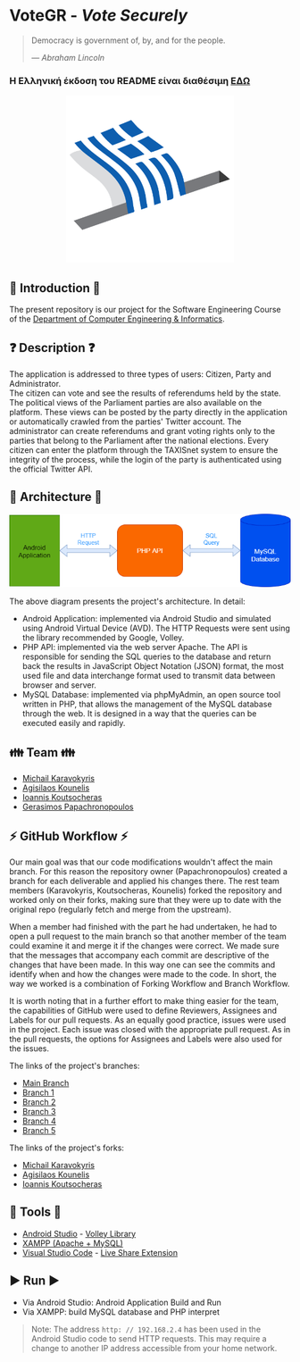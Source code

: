 # VoteGR -  *Vote Securely*

> Democracy is government of, by, and for the people.
>
>  &mdash; <cite>Abraham Lincoln</cite>

### Η Ελληνική έκδοση του README είναι διαθέσιμη [ΕΔΩ](https://github.com/geras-papax/VoteGR/blob/main/README_gr.md)


<p align="center">
  <img src="https://github.com/geras-papax/VoteGR/blob/main/images/logo.png" width="300" height="300" alt="Logo">
</p>


## :dart: Introduction :dart:

The present repository is our project for the Software Engineering Course of the [Department of Computer Engineering & Informatics](https://www.ceid.upatras.gr/en).


## :question: Description :question:

The application is addressed to three types of users: Citizen, Party and Administrator. <br>
The citizen can vote and see the results of referendums held by the state. The political views of the Parliament parties are also available on the platform. These views can be posted by the party directly in the application or automatically crawled from the parties' Twitter account. The administrator can create referendums and grant voting rights only to the parties that belong to the Parliament after the national elections. Every citizen can enter the platform through the TAXISnet system to ensure the integrity of the process, while the login of the party is authenticated using the official Twitter API.

## :hammer: Architecture :hammer:

<p align="center">
  <img src="https://github.com/geras-papax/VoteGR/blob/main/images/system_architecture.png" alt="System Architecture">
</p>

The above diagram presents the project's architecture. In detail:
- Android Application: implemented via Android Studio and simulated using Android Virtual Device (AVD). The HTTP Requests were sent using the library recommended by Google, Volley.
- PHP API: implemented via the web server Apache. The API is responsible for sending the SQL queries to the database and return back the results in JavaScript Object Notation (JSON) format, the most used file and data interchange format used to transmit data between browser and server.
- MySQL Database: implemented via phpMyAdmin, an open source tool written in PHP, that allows the management of the MySQL database through the web. It is designed in a way that the queries can be executed easily and rapidly.


## :family: Team :family:
- [Michail Karavokyris](https://github.com/karavokyrismichail)
- [Agisilaos Kounelis](https://github.com/kounelisagis)
- [Ioannis Koutsocheras](https://github.com/koutsocheras99)
- [Gerasimos Papachronopoulos](https://github.com/geras-papax)


## :zap: GitHub Workflow :zap:

Our main goal was that our code modifications wouldn't affect the main branch. For this reason the repository owner (Papachronopoulos) created a branch for each deliverable and applied his changes there. The rest team members (Karavokyris, Koutsocheras, Kounelis) forked the repository and worked only on their forks, making sure that they were up to date with the original repo (regularly fetch and merge from the upstream).


When a member had finished with the part he had undertaken, he had to open a pull request to the main branch so that another member of the team could examine it and merge it if the changes were correct. We made sure that the messages that accompany each commit are descriptive of the changes that have been made. In this way one can see the commits and identify when and how the changes were made to the code. In short, the way we worked is a combination of Forking Workflow and Branch Workflow.

It is worth noting that in a further effort to make thing easier for the team, the capabilities of GitHub were used to define Reviewers, Assignees and Labels for our pull requests. As an equally good practice, issues were used in the project. Each issue was closed with the appropriate pull request. As in the pull requests, the options for Assignees and Labels were also used for the issues.



The links of the project's branches:
- [Main Branch](https://github.com/geras-papax/VoteGR/tree/main)
- [Branch 1](https://github.com/geras-papax/VoteGR/tree/%CE%A0%CE%91%CE%A1%CE%91%CE%94%CE%9F%CE%A4%CE%95%CE%91_2_11/04%2F21)
- [Branch 2](https://github.com/geras-papax/VoteGR/tree/%CE%A0%CE%91%CE%A1%CE%91%CE%94%CE%9F%CE%A4%CE%95%CE%91_3_25/04%2F21)
- [Branch 3](https://github.com/geras-papax/VoteGR/tree/%CE%A0%CE%91%CE%A1%CE%91%CE%94%CE%9F%CE%A4%CE%95%CE%91_4_23/05%2F21)
- [Branch 4](https://github.com/geras-papax/VoteGR/tree/%CE%A0%CE%91%CE%A1%CE%91%CE%94%CE%9F%CE%A4%CE%95%CE%91_5_06/06%2F21)
- [Branch 5](https://github.com/geras-papax/VoteGR/tree/%CE%A0%CE%91%CE%A1%CE%91%CE%94%CE%9F%CE%A4%CE%95%CE%91_6_11/06%2F21)

The links of the project's forks:
- [Michail Karavokyris](https://github.com/karavokyrismichail/VoteGR)
- [Agisilaos Kounelis](https://github.com/kounelisagis/VoteGR)
- [Ioannis Koutsocheras](https://github.com/koutsocheras99/VoteGR)



## :wrench: Tools :wrench:

- [Android Studio](https://developer.android.com/studio) - [Volley Library](https://developer.android.com/training/volley)
- [XAMPP (Apache + MySQL)](https://www.apachefriends.org/index.html)
- [Visual Studio Code](https://code.visualstudio.com/) - [Live Share Extension](https://marketplace.visualstudio.com/items?itemName=MS-vsliveshare.vsliveshare)


## :arrow_forward: Run :arrow_forward:
- Via Android Studio: Android Application Build and Run
- Via XAMPP: build MySQL database and PHP interpret

> Note: The address `http: // 192.168.2.4` has been used in the Android Studio code to send HTTP requests. This may require a change to another IP address accessible from your home network.

